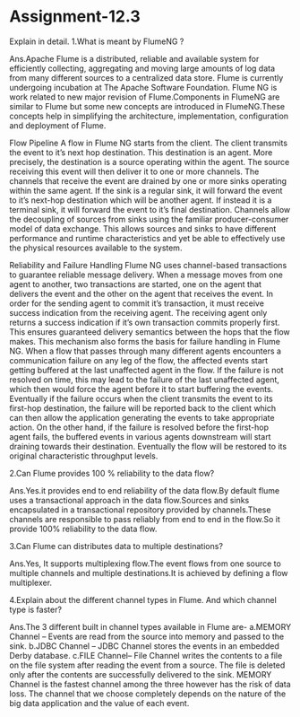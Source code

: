 # Assignment-12.3

Explain in detail.
1.What is meant by FlumeNG ? 

Ans.Apache Flume is a distributed, reliable and available system for efficiently collecting, aggregating and moving large amounts of log data from many different sources to a centralized data store. Flume is currently undergoing incubation at The Apache Software Foundation. Flume NG is work related to new major revision of Flume.Components in FlumeNG are similar to Flume but some new concepts are introduced in FlumeNG.These concepts help in simplifying the architecture, implementation, configuration and deployment of Flume.

Flow Pipeline
A flow in Flume NG starts from the client. The client transmits the event to it’s next hop destination. This destination is an agent. More precisely, the destination is a source operating within the agent. The source receiving this event will then deliver it to one or more channels. The channels that receive the event are drained by one or more sinks operating within the same agent. If the sink is a regular sink, it will forward the event to it’s next-hop destination which will be another agent. If instead it is a terminal sink, it will forward the event to it’s final destination. Channels allow the decoupling of sources from sinks using the familiar producer-consumer model of data exchange. This allows sources and sinks to have different performance and runtime characteristics and yet be able to effectively use the physical resources available to the system.

Reliability and Failure Handling
Flume NG uses channel-based transactions to guarantee reliable message delivery. When a message moves from one agent to another, two transactions are started, one on the agent that delivers the event and the other on the agent that receives the event. In order for the sending agent to commit it’s transaction, it must receive success indication from the receiving agent. The receiving agent only returns a success indication if it’s own transaction commits properly first. This ensures guaranteed delivery semantics between the hops that the flow makes.
This mechanism also forms the basis for failure handling in Flume NG. When a flow that passes through many different agents encounters a communication failure on any leg of the flow, the affected events start getting buffered at the last unaffected agent in the flow. If the failure is not resolved on time, this may lead to the failure of the last unaffected agent, which then would force the agent before it to start buffering the events. Eventually if the failure occurs when the client transmits the event to its first-hop destination, the failure will be reported back to the client which can then allow the application generating the events to take appropriate action.
On the other hand, if the failure is resolved before the first-hop agent fails, the buffered events in various agents downstream will start draining towards their destination. Eventually the flow will be restored to its original characteristic throughput levels.


2.Can Flume provides 100 % reliability to the data flow? 

Ans.Yes.it provides end to end reliability of the data flow.By default flume uses a transactional approach in the data flow.Sources and sinks encapsulated in a transactional repository provided by channels.These channels are responsible to pass reliably from end to end in the flow.So it provide 100% reliability to the data flow.


3.Can Flume can distributes data to multiple destinations? 

Ans.Yes, It supports multiplexing flow.The event flows from one source to multiple channels and multiple destinations.It is achieved by defining a flow multiplexer.


4.Explain about the different channel types in Flume. And which channel type is faster?

Ans.The 3 different built in channel types available in Flume are-
a.MEMORY Channel – Events are read from the source into memory and passed to the sink.
b.JDBC Channel – JDBC Channel stores the events in an embedded Derby database.
c.FILE Channel– File Channel writes the contents to a file on the file system after reading the event from a source. The file is deleted only  after the contents are successfully delivered to the sink.
MEMORY Channel is the fastest channel among the three however has the risk of data loss. The channel that we choose completely depends on the nature of the big data application and the value of each event.


